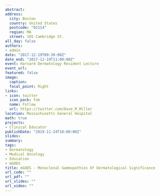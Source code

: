 ```yaml
---
abstract: 
address: 
  city: Boston
  country: United States
  postcode: "02114"
  region: MA
  street: 185 Cambridge St.
all_day: false
authors: 
- admin
date: "2017-12-19T09:30:00Z"
date_end: "2017-12-19T11:00:00Z"
event: Harvard Dermatology Resident Lecture
event_url: 
featured: false
image:
  caption: 
  focal_point: Right
links:
- icon: twitter
  icon_pack: fab
  name: Follow
  url: https://twitter.com/Dave_M_Miller
location: Massachusetts General Hospital
math: true
projects:
- Clinical Educator
publishDate: "2019-11-24T18:00:00Z"
slides: 
summary: 
tags: 
- Dermatology
- Medical Oncology
- Education
- mGODS
title: mGODS - Monoclonal Gammopathies Of Dermatological Significance
url_code: ""
url_pdf: ""
url_slides: ""
url_video: ""
---
```


